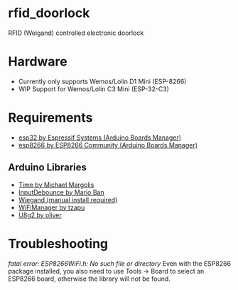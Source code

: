 # rfid_doorlock
RFID (Weigand) controlled electronic doorlock

# Hardware
- Currently only supports Wemos/Lolin D1 Mini (ESP-8266)
- WIP Support for Wemos/Lolin C3 Mini (ESP-32-C3)

# Requirements
- [esp32 by Espressif Systems (Arduino Boards Manager)](https://github.com/espressif/arduino-esp32)
- [esp8266 by ESP8266 Community (Arduino Boards Manager)](https://github.com/esp8266/Arduino)

## Arduino Libraries
- [Time by Michael Margolis](https://github.com/PaulStoffregen/Time)
- [InputDebounce by Mario Ban](https://github.com/Mokolea/InputDebounce)
- [Wiegand (manual install required)](https://github.com/monkeyboard/Wiegand-Protocol-Library-for-Arduino)
- [WiFiManager by tzapu](https://github.com/tzapu/WiFiManager)
- [U8g2 by oliver](https://github.com/olikraus/u8g2)

# Troubleshooting

*fatal error: ESP8266WiFi.h: No such file or directory*
Even with the ESP8266 package installed, you also need to use Tools -> Board to select an ESP8266 board, otherwise the library will not be found.

